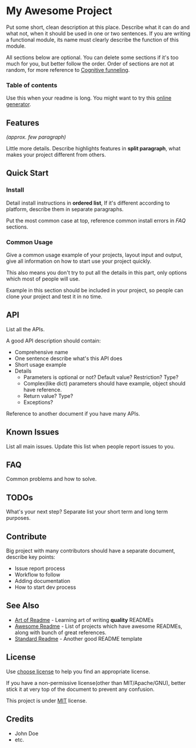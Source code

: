 # My Awesome Project

Put some short, clean description at this place. Describe what it can do and what not, when it should be used in one or two sentences. If you are writing a functional module, its name must clearly describe the function of this module.

All sections below are optional. You can delete some sections if it's too much for you, but better follow the order. Order of sections are not at random, for more reference to [Cognitive funneling](https://github.com/noffle/art-of-readme#cognitive-funneling).

### Table of contents

Use this when your readme is long. You might want to try this [online generator](https://ecotrust-canada.github.io/markdown-toc/).

## Features

*(approx. few paragraph)*

Little more details. Describe highlights features in **split paragraph**, what makes your project different from others. 

## Quick Start

### Install

Detail install instructions in **ordered list**, If it's different according to platform, describe them in separate paragraphs. 

Put the most common case at top, reference common install errors in *FAQ* sections.

### Common Usage

Give a common usage example of your projects, layout input and output, give all information on how to start use your project quickly. 

This also means you don't try to put all the details in this part, only options which most of people will use.

Example in this section should be included in your project, so people can clone your project and test it in no time.

## API

List all the APIs. 

A good API description should contain:

- Comprehensive name
- One sentence describe what's this API does
- Short usage example
- Details
  - Parameters is optional or not? Default value? Restriction? Type?
  - Complex(like dict) parameters should have example, object should have reference.
  - Return value? Type?
  - Exceptions?

Reference to another document if you have many APIs. 

## Known Issues

List all main issues. Update this list when people report issues to you.

## FAQ

Common problems and how to solve.

## TODOs

What's your next step? Separate list your short term and long term purposes.

## Contribute

Big project with many contributors should have a separate document, describe key points:

- Issue report process
- Workflow to follow
- Adding documentation
- How to start dev process

## See Also

- [Art of Readme](https://github.com/noffle/art-of-readme) - Learning art of writing **quality** READMEs
- [Awesome Readme](https://github.com/matiassingers/awesome-readme) - List of projects which have awesome READMEs, along with bunch of great references.
- [Standard Readme](https://github.com/RichardLitt/standard-readme) - Another good README template

## License

Use [choose license](https://choosealicense.com/) to help you find an appropriate license. 

If you have a non-permissive license(other than MIT/Apache/GNU), better stick it at very top of the document to prevent any confusion.

This project is under [MIT](LICENSE) license.

## Credits

- John Doe
- etc.